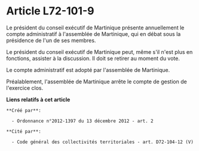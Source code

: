 # Article L72-101-9

Le président du conseil exécutif de Martinique présente annuellement le compte administratif à l'assemblée de Martinique, qui
en débat sous la présidence de l'un de ses membres. 

Le président du conseil exécutif de Martinique peut, même s'il n'est plus en fonctions, assister à la discussion. Il doit se
retirer au moment du vote. 

Le compte administratif est adopté par l'assemblée de Martinique. 

Préalablement, l'assemblée de Martinique arrête le compte de gestion de l'exercice clos.

**Liens relatifs à cet article**

	**Créé par**:

	  - Ordonnance n°2012-1397 du 13 décembre 2012 - art. 2

	**Cité par**:

	  - Code général des collectivités territoriales - art. D72-104-12 (V)
